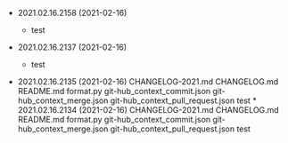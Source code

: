 * 2021.02.16.2158 (2021-02-16)
    * test

* 2021.02.16.2137 (2021-02-16)
	* test

* 2021.02.16.2135 (2021-02-16) CHANGELOG-2021.md CHANGELOG.md README.md format.py git-hub_context_commit.json git-hub_context_merge.json git-hub_context_pull_request.json test \* 2021.02.16.2134 (2021-02-16) CHANGELOG-2021.md CHANGELOG.md README.md format.py git-hub_context_commit.json git-hub_context_merge.json git-hub_context_pull_request.json test

